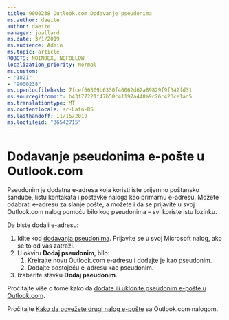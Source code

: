 ```yaml
---
title: 9000238 Outlook.com Dodavanje pseudonima
ms.author: daeite
author: daeite
manager: joallard
ms.date: 3/1/2019
ms.audience: Admin
ms.topic: article
ROBOTS: NOINDEX, NOFOLLOW
localization_priority: Normal
ms.custom:
- "1821"
- "9000238"
ms.openlocfilehash: 7fcef66309b6330f46062d62a89829f9f342fd31
ms.sourcegitcommit: b43f77221f47b50c41197a448a9c26c423ce1ad5
ms.translationtype: MT
ms.contentlocale: sr-Latn-RS
ms.lasthandoff: 11/15/2019
ms.locfileid: "36542715"
---
```

# <a name="add-an-email-alias-in-outlookcom"></a>Dodavanje pseudonima e-pošte u Outlook.com

Pseudonim je dodatna e-adresa koja koristi iste prijemno poštansko sanduče, listu kontakata i postavke naloga kao primarnu e-adresu. Možete odabrati e-adresu za slanje pošte, a možete i da se prijavite u svoj Outlook.com nalog pomoću bilo kog pseudonima – svi koriste istu lozinku.

Da biste dodali e-adresu:

1. Idite kod [dodavanja pseudonima](https://go.microsoft.com/fwlink/p/?linkid=864833). Prijavite se u svoj Microsoft nalog, ako se to od vas zatraži.
2. U okviru **Dodaj pseudonim**, bilo:
    1. Kreirajte novu Outlook.com e-adresu i dodajte je kao pseudonim.
    2. Dodajte postojeću e-adresu kao pseudonim.
3. Izaberite stavku **Dodaj pseudonim**.

Pročitajte više o tome kako da [dodate ili uklonite pseudonim e-pošte u Outlook.com](https://support.office.com/article/459b1989-356d-40fa-a689-8f285b13f1f2?wt.mc_id=Office_Outlook_com_Alchemy).  

Pročitajte [Kako da povežete drugi nalog e-pošte](https://support.office.com/article/c5224df4-5885-4e79-91ba-523aa743f0ba?wt.mc_id=Office_Outlook_com_Alchemy) sa Outlook.com nalogom.